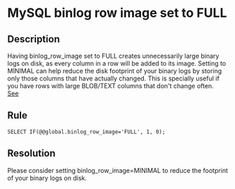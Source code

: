 # MySQL binlog row image set to FULL
## Description
Having binlog_row_image set to FULL creates unnecessarily large binary logs on disk, as every column in a row will be added to its image.  Setting to MINIMAL can help reduce the disk footprint of your binary logs by storing only those columns that have actually changed.  This is specially useful if you have rows with large BLOB/TEXT columns that don't change often.  
[See](https://dev.mysql.com/doc/refman/8.0/en/replication-options-binary-log.html#sysvar_binlog_row_image)

## Rule
`SELECT IF(@@global.binlog_row_image='FULL', 1, 0);`


## Resolution
Please consider setting binlog_row_image=MINIMAL to reduce the footprint of your binary logs on disk.
